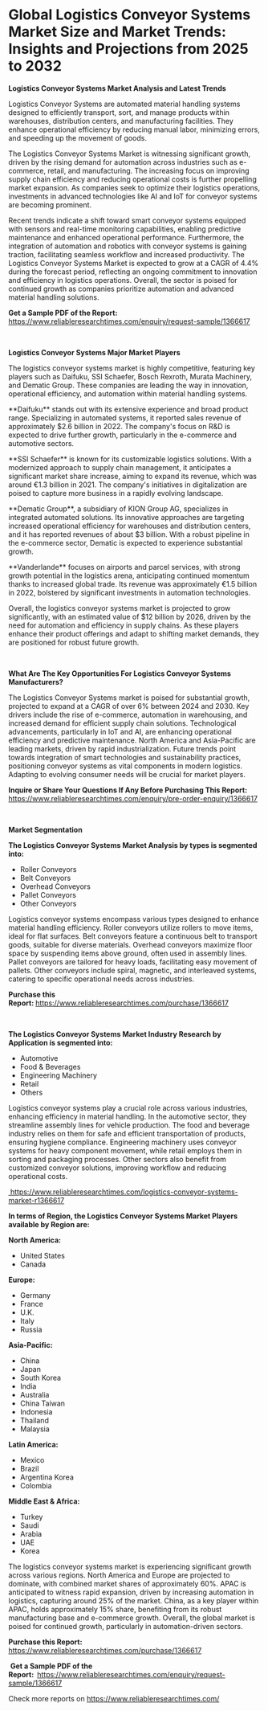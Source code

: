 <p><h1>Global Logistics Conveyor Systems Market Size and Market Trends: Insights and Projections from 2025 to 2032</h1></p><p><strong>Logistics Conveyor Systems Market Analysis and Latest Trends</strong></p>
<p><p>Logistics Conveyor Systems are automated material handling systems designed to efficiently transport, sort, and manage products within warehouses, distribution centers, and manufacturing facilities. They enhance operational efficiency by reducing manual labor, minimizing errors, and speeding up the movement of goods.</p><p>The Logistics Conveyor Systems Market is witnessing significant growth, driven by the rising demand for automation across industries such as e-commerce, retail, and manufacturing. The increasing focus on improving supply chain efficiency and reducing operational costs is further propelling market expansion. As companies seek to optimize their logistics operations, investments in advanced technologies like AI and IoT for conveyor systems are becoming prominent.</p><p>Recent trends indicate a shift toward smart conveyor systems equipped with sensors and real-time monitoring capabilities, enabling predictive maintenance and enhanced operational performance. Furthermore, the integration of automation and robotics with conveyor systems is gaining traction, facilitating seamless workflow and increased productivity. The Logistics Conveyor Systems Market is expected to grow at a CAGR of 4.4% during the forecast period, reflecting an ongoing commitment to innovation and efficiency in logistics operations. Overall, the sector is poised for continued growth as companies prioritize automation and advanced material handling solutions.</p></p>
<p><strong>Get a Sample PDF of the Report:&nbsp;</strong> <a href="https://www.reliableresearchtimes.com/enquiry/request-sample/1366617?utm_campaign=2792&utm_medium=2&utm_source=Github&utm_content=ia&utm_term=22032025&utm_id=logistics-conveyor-systems">https://www.reliableresearchtimes.com/enquiry/request-sample/1366617</a></p>
<p>&nbsp;</p>
<p><strong>Logistics Conveyor Systems Major Market Players</strong></p>
<p><p>The logistics conveyor systems market is highly competitive, featuring key players such as Daifuku, SSI Schaefer, Bosch Rexroth, Murata Machinery, and Dematic Group. These companies are leading the way in innovation, operational efficiency, and automation within material handling systems.</p><p>**Daifuku** stands out with its extensive experience and broad product range. Specializing in automated systems, it reported sales revenue of approximately $2.6 billion in 2022. The company's focus on R&D is expected to drive further growth, particularly in the e-commerce and automotive sectors.</p><p>**SSI Schaefer** is known for its customizable logistics solutions. With a modernized approach to supply chain management, it anticipates a significant market share increase, aiming to expand its revenue, which was around €1.3 billion in 2021. The company's initiatives in digitalization are poised to capture more business in a rapidly evolving landscape.</p><p>**Dematic Group**, a subsidiary of KION Group AG, specializes in integrated automated solutions. Its innovative approaches are targeting increased operational efficiency for warehouses and distribution centers, and it has reported revenues of about $3 billion. With a robust pipeline in the e-commerce sector, Dematic is expected to experience substantial growth.</p><p>**Vanderlande** focuses on airports and parcel services, with strong growth potential in the logistics arena, anticipating continued momentum thanks to increased global trade. Its revenue was approximately €1.5 billion in 2022, bolstered by significant investments in automation technologies.</p><p>Overall, the logistics conveyor systems market is projected to grow significantly, with an estimated value of $12 billion by 2026, driven by the need for automation and efficiency in supply chains. As these players enhance their product offerings and adapt to shifting market demands, they are positioned for robust future growth.</p></p>
<p>&nbsp;</p>
<p><strong>What Are The Key Opportunities For Logistics Conveyor Systems Manufacturers?</strong></p>
<p><p>The Logistics Conveyor Systems market is poised for substantial growth, projected to expand at a CAGR of over 6% between 2024 and 2030. Key drivers include the rise of e-commerce, automation in warehousing, and increased demand for efficient supply chain solutions. Technological advancements, particularly in IoT and AI, are enhancing operational efficiency and predictive maintenance. North America and Asia-Pacific are leading markets, driven by rapid industrialization. Future trends point towards integration of smart technologies and sustainability practices, positioning conveyor systems as vital components in modern logistics. Adapting to evolving consumer needs will be crucial for market players.</p></p>
<p><strong>Inquire or Share Your Questions If Any Before Purchasing This Report:</strong> <a href="https://www.reliableresearchtimes.com/enquiry/pre-order-enquiry/1366617?utm_campaign=2792&utm_medium=2&utm_source=Github&utm_content=ia&utm_term=22032025&utm_id=logistics-conveyor-systems">https://www.reliableresearchtimes.com/enquiry/pre-order-enquiry/1366617</a></p>
<p>&nbsp;</p>
<p><strong>Market Segmentation</strong></p>
<p><strong>The Logistics Conveyor Systems Market Analysis by types is segmented into:</strong></p>
<p><ul><li>Roller Conveyors</li><li>Belt Conveyors</li><li>Overhead Conveyors</li><li>Pallet Conveyors</li><li>Other Conveyors</li></ul></p>
<p><p>Logistics conveyor systems encompass various types designed to enhance material handling efficiency. Roller conveyors utilize rollers to move items, ideal for flat surfaces. Belt conveyors feature a continuous belt to transport goods, suitable for diverse materials. Overhead conveyors maximize floor space by suspending items above ground, often used in assembly lines. Pallet conveyors are tailored for heavy loads, facilitating easy movement of pallets. Other conveyors include spiral, magnetic, and interleaved systems, catering to specific operational needs across industries.</p></p>
<p><strong>Purchase this Report:&nbsp;</strong><a href="https://www.reliableresearchtimes.com/purchase/1366617?utm_campaign=2792&utm_medium=2&utm_source=Github&utm_content=ia&utm_term=22032025&utm_id=logistics-conveyor-systems">https://www.reliableresearchtimes.com/purchase/1366617</a></p>
<p>&nbsp;</p>
<p><strong>The Logistics Conveyor Systems Market Industry Research by Application is segmented into:</strong></p>
<p><ul><li>Automotive</li><li>Food & Beverages</li><li>Engineering Machinery</li><li>Retail</li><li>Others</li></ul></p>
<p><p>Logistics conveyor systems play a crucial role across various industries, enhancing efficiency in material handling. In the automotive sector, they streamline assembly lines for vehicle production. The food and beverage industry relies on them for safe and efficient transportation of products, ensuring hygiene compliance. Engineering machinery uses conveyor systems for heavy component movement, while retail employs them in sorting and packaging processes. Other sectors also benefit from customized conveyor solutions, improving workflow and reducing operational costs.</p></p>
<p><a href="https://www.reliableresearchtimes.com/logistics-conveyor-systems-market-r1366617?utm_campaign=2792&utm_medium=2&utm_source=Github&utm_content=ia&utm_term=22032025&utm_id=logistics-conveyor-systems">&nbsp;https://www.reliableresearchtimes.com/logistics-conveyor-systems-market-r1366617</a></p>
<p><strong>In terms of Region, the Logistics Conveyor Systems Market Players available by Region are:</strong></p>
<p>
    <p> <strong> North America: </strong>
        <ul>
            <li>United States</li>
            <li>Canada</li>
        </ul>
        </p> 
    <p> <strong> Europe: </strong>
        <ul>
            <li>Germany</li>
            <li>France</li>
            <li>U.K.</li>
            <li>Italy</li>
            <li>Russia</li>
        </ul>
        </p> 
    <p> <strong> Asia-Pacific: </strong>
        <ul>
            <li>China</li>
            <li>Japan</li>
            <li>South Korea</li>
            <li>India</li>
            <li>Australia</li>
            <li>China Taiwan</li>
            <li>Indonesia</li>
            <li>Thailand</li>
            <li>Malaysia</li>
        </ul>
        </p> 
    <p> <strong> Latin America: </strong>
        <ul>
            <li>Mexico</li>
            <li>Brazil</li>
            <li>Argentina Korea</li>
            <li>Colombia</li>
        </ul>
        </p> 
    <p> <strong> Middle East & Africa: </strong>
        <ul>
            <li>Turkey</li>
            <li>Saudi</li>
            <li>Arabia</li>
            <li>UAE</li>
            <li>Korea</li>
        </ul>
    </p>
    </p>
<p><p>The logistics conveyor systems market is experiencing significant growth across various regions. North America and Europe are projected to dominate, with combined market shares of approximately 60%. APAC is anticipated to witness rapid expansion, driven by increasing automation in logistics, capturing around 25% of the market. China, as a key player within APAC, holds approximately 15% share, benefiting from its robust manufacturing base and e-commerce growth. Overall, the global market is poised for continued growth, particularly in automation-driven sectors.</p></p>
<p><strong>Purchase this Report: </strong><a href="https://www.reliableresearchtimes.com/purchase/1366617?utm_campaign=2792&utm_medium=2&utm_source=Github&utm_content=ia&utm_term=22032025&utm_id=logistics-conveyor-systems">https://www.reliableresearchtimes.com/purchase/1366617</a></p>
<p>&nbsp;<strong>Get a Sample PDF of the Report:&nbsp;&nbsp;</strong><a href="https://www.reliableresearchtimes.com/enquiry/request-sample/1366617?utm_campaign=2792&utm_medium=2&utm_source=Github&utm_content=ia&utm_term=22032025&utm_id=logistics-conveyor-systems">https://www.reliableresearchtimes.com/enquiry/request-sample/1366617</a></p>
<p><strong></strong></p>
<p>Check more reports on <a href="https://www.reliableresearchtimes.com/?utm_campaign=2792&utm_medium=2&utm_source=Github&utm_content=ia&utm_term=22032025&utm_id=logistics-conveyor-systems">https://www.reliableresearchtimes.com/</a></p>